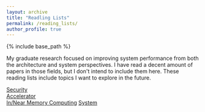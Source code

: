 ```yaml
---
layout: archive
title: "Readling Lists"
permalink: /reading_lists/
author_profile: true
---
```


{% include base_path %}

My graduate research focused on improving system performance from both the architecture and system perspectives.
I have read a decent amount of papers in those fields, but I don't intend to include them here. 
These reading lists include topics I want to explore in the future. 

[Security](../files/reading_lists/Security.md)<br/>
[Accelerator](../files/reading_lists/Accelerator.md)<br/>
[In/Near Memory Computing](../files/reading_lists/In_Near_Memory_Computing.md)
[System](../files/reading_lists/System.md)

